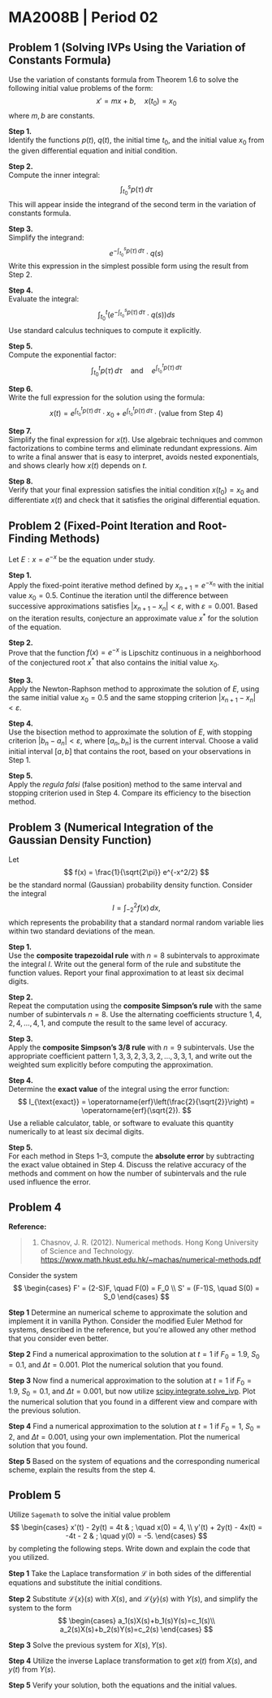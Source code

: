 # MA2008B | Period 02

## Problem 1 (Solving IVPs Using the Variation of Constants Formula)

Use the variation of constants formula from Theorem 1.6 to solve the following initial value problems of the form:
$$
x' = m x + b , \quad x(t_0) = x_0
$$
where $m, b$ are constants.

**Step 1.**  
Identify the functions $p(t)$, $q(t)$, the initial time $t_0$, and the initial value $x_0$ from the given differential equation and initial condition.

**Step 2.**  
Compute the inner integral:
$$
\int_{t_0}^s p(\tau)\, d\tau
$$
This will appear inside the integrand of the second term in the variation of constants formula.

**Step 3.**  
Simplify the integrand:
$$
e^{-\int_{t_0}^s p(\tau)\, d\tau} \cdot q(s)
$$
Write this expression in the simplest possible form using the result from Step 2.

**Step 4.**  
Evaluate the integral:
$$
\int_{t_0}^t \left(e^{-\int_{t_0}^s p(\tau)\, d\tau} \cdot q(s)\right) ds
$$
Use standard calculus techniques to compute it explicitly.

**Step 5.**  
Compute the exponential factor:
$$
\int_{t_0}^t p(\tau)\, d\tau \quad \text{and} \quad e^{\int_{t_0}^t p(\tau)\, d\tau}
$$

**Step 6.**  
Write the full expression for the solution using the formula:
$$
x(t) = e^{\int_{t_0}^t p(\tau)\, d\tau} \cdot x_0 + e^{\int_{t_0}^t p(\tau)\, d\tau} \cdot \left( \text{value from Step 4} \right)
$$

**Step 7.**  
Simplify the final expression for $x(t)$. Use algebraic techniques and common factorizations to combine terms and eliminate redundant expressions. Aim to write a final answer that is easy to interpret, avoids nested exponentials, and shows clearly how $x(t)$ depends on $t$.

**Step 8.**  
Verify that your final expression satisfies the initial condition $x(t_0) = x_0$ and differentiate $x(t)$ and check that it satisfies the original differential equation.

## Problem 2 (Fixed-Point Iteration and Root-Finding Methods)

Let $E: x = e^{-x}$ be the equation under study.

**Step 1.**  
Apply the fixed-point iterative method defined by $x_{n+1} = e^{-x_n}$ with the initial value $x_0 = 0.5$. Continue the iteration until the difference between successive approximations satisfies $|x_{n+1} - x_n| < \varepsilon$, with $\varepsilon = 0.001$. Based on the iteration results, conjecture an approximate value $x^*$ for the solution of the equation.

**Step 2.**  
Prove that the function $f(x) = e^{-x}$ is Lipschitz continuous in a neighborhood of the conjectured root $x^*$ that also contains the initial value $x_0$.

**Step 3.**  
Apply the Newton-Raphson method to approximate the solution of $E$, using the same initial value $x_0 = 0.5$ and the same stopping criterion $|x_{n+1} - x_n| < \varepsilon$.

**Step 4.**  
Use the bisection method to approximate the solution of $E$, with stopping criterion $|b_n - a_n| < \varepsilon$, where $[a_n, b_n]$ is the current interval. Choose a valid initial interval $[a, b]$ that contains the root, based on your observations in Step 1.

**Step 5.**  
Apply the *regula falsi* (false position) method to the same interval and stopping criterion used in Step 4. Compare its efficiency to the bisection method.

## Problem 3 (Numerical Integration of the Gaussian Density Function)

Let
$$
f(x) = \frac{1}{\sqrt{2\pi}} e^{-x^2/2}
$$
be the standard normal (Gaussian) probability density function. Consider the integral
$$
I = \int_{-2}^{2} f(x)\,dx,
$$
which represents the probability that a standard normal random variable lies within two standard deviations of the mean.

**Step 1.**  
Use the **composite trapezoidal rule** with $n = 8$ subintervals to approximate the integral $I$. Write out the general form of the rule and substitute the function values. Report your final approximation to at least six decimal digits.

**Step 2.**  
Repeat the computation using the **composite Simpson’s rule** with the same number of subintervals $n = 8$. Use the alternating coefficients structure $1, 4, 2, 4, \dots, 4, 1$, and compute the result to the same level of accuracy.

**Step 3.**  
Apply the **composite Simpson’s 3/8 rule** with $n = 9$ subintervals. Use the appropriate coefficient pattern $1, 3, 3, 2, 3, 3, 2, \dots, 3, 3, 1$, and write out the weighted sum explicitly before computing the approximation.

**Step 4.**  
Determine the **exact value** of the integral using the error function:
$$
I_{\text{exact}} = \operatorname{erf}\left(\frac{2}{\sqrt{2}}\right) = \operatorname{erf}(\sqrt{2}).
$$
Use a reliable calculator, table, or software to evaluate this quantity numerically to at least six decimal digits.

**Step 5.**  
For each method in Steps 1–3, compute the **absolute error** by subtracting the exact value obtained in Step 4. Discuss the relative accuracy of the methods and comment on how the number of subintervals and the rule used influence the error.

## Problem 4

**Reference:**

> 1. Chasnov, J. R. (2012). Numerical methods. Hong Kong University of Science and Technology. <https://www.math.hkust.edu.hk/~machas/numerical-methods.pdf>

Consider the system
$$
\begin{cases}
F' = (2-S)F, \quad F(0) = F_0 \\
S' = (F-1)S, \quad S(0) = S_0
\end{cases}
$$

**Step 1**
Determine an numerical scheme to approximate the solution and implement  it in vanilla Python. Consider the modified Euler Method for systems, described in the reference, but you're allowed any other method that you consider even better.

**Step 2**
Find a numerical approximation to the solution at $t=1$ if $F_0 = 1.9$, $S_0=0.1$, and $\Delta t = 0.001$. Plot the numerical solution that you found.

**Step 3**
Now find a numerical approximation to the solution at $t=1$ if $F_0 = 1.9$, $S_0=0.1$, and $\Delta t = 0.001$, but now utilize [scipy.integrate.solve_ivp](https://docs.scipy.org/doc/scipy/reference/generated/scipy.integrate.solve_ivp.html). Plot the numerical solution that you found in a different view and compare with the previous solution.

**Step 4**
Find a numerical approximation to the solution at $t=1$ if $F_0 = 1$, $S_0=2$, and $\Delta t = 0.001$, using your own implementation. Plot the numerical solution that you found.

**Step 5**
Based on the system of equations and the corresponding numerical scheme, explain the results from the step 4.

## Problem 5

Utilize `Sagemath` to solve the initial value problem
$$
\begin{cases}
x'(t) - 2y(t) = 4t & ; \quad x(0) = 4, \\
y'(t) + 2y(t) - 4x(t) = -4t - 2 & ; \quad y(0) = -5.
\end{cases}
$$
by completing the following steps. Write down and explain the code that you utilized.

**Step 1** Take the Laplace transformation  $\mathscr{L}$ in both sides of the differential equations and substitute the initial conditions.

**Step 2** Substitute $\mathscr{L}\{x\}(s)$ with $X(s)$, and $\mathscr{L}\{y\}(s)$ with $Y(s)$, and simplify the system to the form
$$
\begin{cases}
a_1(s)X(s)+b_1(s)Y(s)=c_1(s)\\
a_2(s)X(s)+b_2(s)Y(s)=c_2(s)
\end{cases}
$$

**Step 3** Solve the previous system for $X(s), Y(s)$.

**Step 4** Utilize the inverse Laplace transformation to get $x(t)$ from $X(s)$, and $y(t)$ from $Y(s)$.

**Step 5** Verify your solution, both the equations and the initial values.
